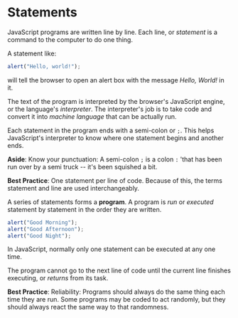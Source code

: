 # Statements

JavaScript programs are written line by line. Each line, or *statement* is a command to the computer to do one thing.

A statement like:

```js
alert("Hello, world!");
```

will tell the browser to open an alert box with the message *Hello, World!* in it.

The text of the program is interpreted by the browser's JavaScript engine, or the language's *interpreter*. The interpreter's job is to take code and convert it into *machine language* that can be actually run.

Each statement in the program ends with a semi-colon or `;`. This helps JavaScript's interpreter to know where one statement begins and another ends. 

**Aside**: Know your punctuation: A semi-colon `;` is a colon `:` 'that has been run over by a semi truck -- it's been squished a bit.

**Best Practice**: One statement per line of code. Because of this, the terms statement and line are used interchangeably.

A series of statements forms a **program**. A program is *run* or *executed* statement by statement in the order they are written. 

```js
alert("Good Morning");
alert("Good Afternoon");
alert("Good Night");
```

In JavaScript, normally only one statement can be executed at any one time. 

The program cannot go to the next line of code until the current line finishes executing, or *returns* from its task.

**Best Practice**: Reliability: Programs should always do the same thing each time they are run. Some programs may be coded to act randomly, but they should always react the same way to that randomness.